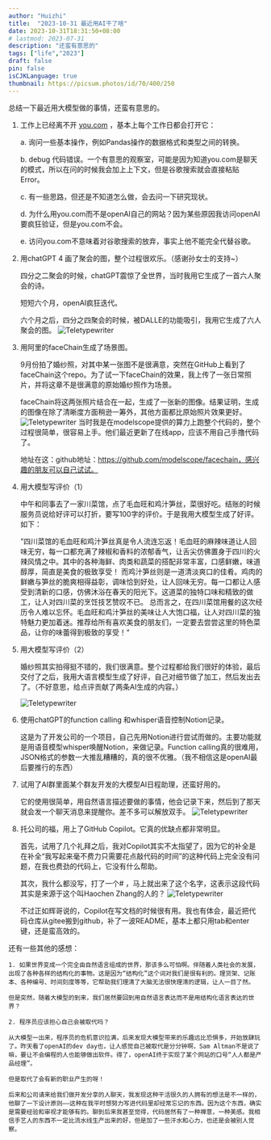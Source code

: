 ```yaml
---
author: "Huizhi"
title:  "2023-10-31 最近用AI干了啥" 
date: 2023-10-31T18:31:50+08:00 
# lastmod: 2023-07-31
description: "还蛮有意思的"
tags: ["life","2023"]
draft: false
pin: false
isCJKLanguage: true
thumbnail: https://picsum.photos/id/70/400/250
---
```

总结一下最近用大模型做的事情，还蛮有意思的。

1. 工作上已经离不开 [you.com](http://you.com) ，基本上每个工作日都会打开它：  

    a. 询问一些基本操作，例如Pandas操作的数据格式和类型之间的转换。  

    b. debug 代码错误。一个有意思的观察室，可能是因为知道you.com是聊天的模式，所以在问的时候我会加上上下文，但是谷歌搜索就会直接粘贴Error。 

    c. 有一些思路，但还是不知道怎么做，会去问一下研究现状。  

    d. 为什么用you.com而不是openAI自己的网站？因为某些原因我访问openAI要疯狂验证，但是you.com不会。     

    e. 访问you.com不意味着对谷歌搜索的放弃，事实上他不能完全代替谷歌。  


2. 用chatGPT 4 画了聚会的图，整个过程很欢乐。（感谢孙女士的支持~）  

    四分之二聚会的时候，chatGPT震惊了全世界，当时我用它生成了一首六人聚会的诗。

    短短六个月，openAI疯狂迭代。

    六个月之后，四分之四聚会的时候，被DALLE的功能吸引，我用它生成了六人聚会的图。
    ![Teletypewriter](/img/20231031/1.png)

3. 用阿里的faceChain生成了场景图。

    9月份拍了婚纱照，对其中某一张图不是很满意，突然在GitHub上看到了faceChain这个repo。为了试一下faceChain的效果，我上传了一张日常照片，并将这章不是很满意的原始婚纱照作为场景。

    faceChain将这两张照片结合在一起，生成了一张新的图像。结果证明，生成的图像在除了清晰度方面稍逊一筹外，其他方面都比原始照片效果更好。
    ![Teletypewriter](/img/20231031/2.png)
    当时我是在modelscope提供的算力上跑整个代码的，整个过程很简单，很容易上手。他们最近更新了在线app，应该不用自己手撸代码了。

    地址在这：github地址：https://github.com/modelscope/facechain，感兴趣的朋友可以自己试试。

4. 用大模型写评价（1）

    中午和同事去了一家川菜馆，点了毛血旺和鸡汁笋丝，菜很好吃。结账的时候服务员说给好评可以打折，要写100字的评价。于是我用大模型生成了好评。如下：

    ”四川菜馆的毛血旺和鸡汁笋丝真是令人流连忘返！毛血旺的麻辣味道让人回味无穷，每一口都充满了辣椒和香料的浓郁香气，让舌尖仿佛置身于四川的火辣风情之中。其中的各种海鲜、肉类和蔬菜的搭配非常丰富，口感鲜嫩，味道醇厚，简直是美食的极致享受！
    而鸡汁笋丝则是一道清淡爽口的佳肴。鸡肉的鲜嫩与笋丝的脆爽相得益彰，调味恰到好处，让人回味无穷。每一口都让人感受到清新的口感，仿佛沐浴在春天的阳光下。这道菜的独特口味和精致的做工，让人对四川菜的烹饪技艺赞叹不已。
    总而言之，在四川菜馆用餐的这次经历令人难以忘怀。毛血旺和鸡汁笋丝的美味让人大饱口福，让人对四川菜的独特魅力更加着迷。推荐给所有喜欢美食的朋友们，一定要去尝尝这里的特色菜品，让你的味蕾得到极致的享受！“

5. 用大模型写评价（2）

    婚纱照其实拍得挺不错的，我们很满意。整个过程都给我们很好的体验，最后交付了之后，我用大语言模型生成了好评，自己对细节做了加工，然后发出去了。（不好意思，给点评贡献了两条AI生成的内容。）

    ![Teletypewriter](/img/20231031/5.png)

6. 使用chatGPT的function calling 和whisper语音控制Notion记录。

    这是为了开发公司的一个项目，自己先用Notion进行尝试而做的。主要功能就是用语音模型whisper唤醒Notion，来做记录。Function calling真的很难用，JSON格式的参数一大推乱糟糟的，真的很不优雅。（我不相信这是openAI最后要推行的东西）


7. 试用了AI群里面某个群友开发的大模型AI日程助理，还蛮好用的。

    它的使用很简单，用自然语言描述要做的事情，他会记录下来，然后到了那天就会发一个聊天消息来提醒你。差不多可以解放双手。
    ![Teletypewriter](/img/20231031/3.jpg)


8. 托公司的福，用上了GitHub Copilot。它真的优缺点都非常明显。
    
    首先，试用了几个礼拜之后，我对Copilot其实不太指望了，因为它的补全是在补全“我写起来毫不费力只需要花点敲代码的时间”的这种代码上完全没有问题，在我也费劲的代码上，它没有什么帮助。
    
    其次，我什么都没写，打了一个# ，马上就出来了这个名字，这表示这段代码其实是来源于这个叫Haochen Zhang的人的？
    ![Teletypewriter](/img/20231031/4.png)
    
    不过正如辉哥说的，Copilot在写文档的时候很有用。我也有体会，最近把代码仓库从gitee搬到github，补了一波README，基本上都只用tab和enter键，还是蛮高效的。


还有一些其他的感想：

    1. 如果世界变成一个完全由自然语言组成的世界，那该多么可怕啊。伴随着人类社会的发展，出现了各种各样的结构化的事物。这是因为“结构化”这个词对我们是很有利的。理货架、记账本、各种编号、时间刻度等等，它帮助我们理清了大脑无法很快理清的逻辑，让人一目了然。
        
    但是突然，随着大模型的到来，我们居然要回到用自然语言表达而不是用结构化语言表达的世界？
    
    2. 程序员应该担心自己会被取代吗？

    从大模型一出来，程序员的危机意识拉满，后来发现大模型带来的乐趣远比恐惧多，开始放肆玩了。昨天看了openAI的dev day也，让人感觉自己被取代是分分钟啊，Sam Altman不是说了嘛，要让不会编程的人也能够做出软件。得了，openAI终于实现了某个网站的口号“人人都是产品经理”。

    但是取代了会有新的职业产生的呀！

    后来和公司请来给我们做开发分享的人聊天，我发现这种干活很久的人拥有的想法是不一样的，他聊了一下设计原则——这种在我平时想努力写进代码里却经常忘记的东西。因为这个东西，确实是需要经验和审视才能够有的。聊到后来我甚至觉得，代码居然有了一种禅意，一种美感。我相信手艺人的东西不一定比流水线生产出来的好，但是加了一些汗水和心力，也还是会被别人觉察。